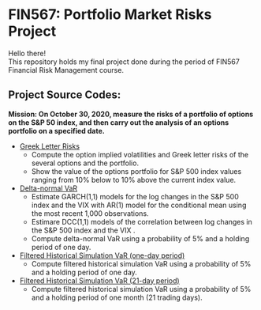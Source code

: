 # FIN567: Portfolio Market Risks Project
Hello there!\
This repository holds my final project done during the period of FIN567 Financial Risk Management course.

## Project Source Codes:
**Mission: On October 30, 2020, measure the risks of a portfolio of options on the S&P 50 index, and then carry out the analysis of an options portfolio on a specified date.**
* [Greek Letter Risks](https://github.com/yschang306/FIN567_Portfolio_Market_Risks_Projects/blob/main/FIN567_Final_Project/Code/FIN567_Project_Part1.R)
  * Compute the option implied volatilities and Greek letter risks of the several options and the portfolio. 
  * Show the value of the options portfolio for S&P 500 index values ranging from 10% below to 10% above the current index value.
* [Delta-normal VaR](https://github.com/yschang306/FIN567_Portfolio_Market_Risks_Projects/blob/main/FIN567_Final_Project/Code/FIN567_Project_Part2.R)
  * Estimate GARCH(1,1) models for the log changes in the S&P 500 index and the VIX with AR(1) model for the conditional mean using the most recent 1,000 observations. 
  * Estimare DCC(1,1) models of the correlation between log changes in the S&P 500 index and the VIX .
  * Compute delta-normal VaR using a probability of 5% and a holding period of one day.
* [Filtered Historical Simulation VaR (one-day period)](https://github.com/yschang306/FIN567_Portfolio_Market_Risks_Projects/blob/main/FIN567_Final_Project/Code/FIN567_Project_Part3.R)
  * Compute filtered historical simulation VaR using a probability of 5% and a holding period of one day.
* [Filtered Historical Simulation VaR (21-day period)](https://github.com/yschang306/FIN567_Portfolio_Market_Risks_Projects/blob/main/FIN567_Final_Project/Code/FIN567_Project_Part4.R)
  * Compute filtered historical simulation VaR using a probability of 5% and a holding period of one month (21 trading days).
